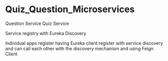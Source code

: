 # Quiz_Question_Microservices

Question Service
Quiz Service

Service registry with Eureka Discovery

Individual apps register having Eureka client register with service discovery and can call each other with the discovery mechanism and using Feign Client
